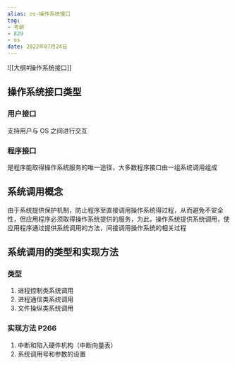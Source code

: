 ```yaml
---
alias: os-操作系统接口
tag:
- 考研
- 829
- os
date: 2022年07月24日
---
```

![[大纲#操作系统接口]]
## 操作系统接口类型
### 用户接口
支持用户与 OS 之间进行交互
### 程序接口
是程序能取得操作系统服务的唯一途径，大多数程序接口由一组系统调用组成
## 系统调用概念
由于系统提供保护机制，防止程序至直接调用操作系统得过程，从而避免不安全性，但应用程序必须取得操作系统提供的服务，为此，操作系统提供系统调用，使应用程序通过提供系统调用的方法，间接调用操作系统的相关过程
## 系统调用的类型和实现方法
### 类型
1. 进程控制类系统调用
2. 进程通信类系统调用
3. 文件操纵类系统调用
### 实现方法 P266
1. 中断和陷入硬件机构（中断向量表）
2. 系统调用号和参数的设置